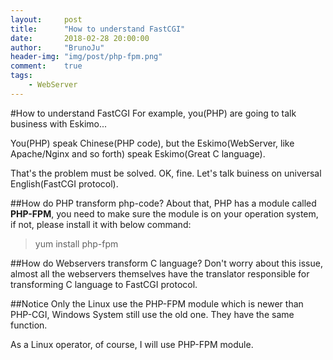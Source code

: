 ```yaml
---
layout:     post
title:      "How to understand FastCGI"
date:       2018-02-28 20:00:00
author:     "BrunoJu"
header-img: "img/post/php-fpm.png"
comment:    true
tags:
    - WebServer
---
```


#How to understand FastCGI
For example, you(PHP) are going to talk business with Eskimo...

You(PHP) speak Chinese(PHP code), but the Eskimo(WebServer, like Apache/Nginx and so forth) speak Eskimo(Great C language).

That's the problem must be solved.
OK, fine. Let's talk buiness on universal English(FastCGI protocol).

##How do PHP transform php-code?
About that, PHP has a module called **PHP-FPM**, you need to make sure the module is on your operation system, if not, please install it with below command:

> yum install php-fpm

##How do Webservers transform C language?
Don't worry about this issue, almost all the webservers themselves have the translator responsible for transforming C language to FastCGI protocol.

##Notice
Only the Linux use the PHP-FPM module which is newer than PHP-CGI, Windows System still use the old one.
They have the same function.

As a Linux operator, of course, I will use PHP-FPM module.
